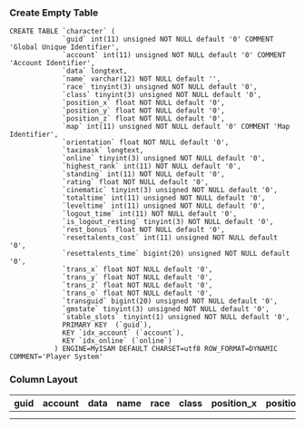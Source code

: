 ### Create Empty Table ###

```
CREATE TABLE `character` (                                                          
             `guid` int(11) unsigned NOT NULL default '0' COMMENT 'Global Unique Identifier',  
             `account` int(11) unsigned NOT NULL default '0' COMMENT 'Account Identifier',     
             `data` longtext,                                                                  
             `name` varchar(12) NOT NULL default '',                                           
             `race` tinyint(3) unsigned NOT NULL default '0',                                  
             `class` tinyint(3) unsigned NOT NULL default '0',                                 
             `position_x` float NOT NULL default '0',                                          
             `position_y` float NOT NULL default '0',                                          
             `position_z` float NOT NULL default '0',                                          
             `map` int(11) unsigned NOT NULL default '0' COMMENT 'Map Identifier',             
             `orientation` float NOT NULL default '0',                                         
             `taximask` longtext,                                                              
             `online` tinyint(3) unsigned NOT NULL default '0',                                
             `highest_rank` int(11) NOT NULL default '0',                                      
             `standing` int(11) NOT NULL default '0',                                          
             `rating` float NOT NULL default '0',                                              
             `cinematic` tinyint(3) unsigned NOT NULL default '0',                             
             `totaltime` int(11) unsigned NOT NULL default '0',                                
             `leveltime` int(11) unsigned NOT NULL default '0',                                
             `logout_time` int(11) NOT NULL default '0',                                       
             `is_logout_resting` tinyint(3) NOT NULL default '0',                              
             `rest_bonus` float NOT NULL default '0',                                          
             `resettalents_cost` int(11) unsigned NOT NULL default '0',                        
             `resettalents_time` bigint(20) unsigned NOT NULL default '0',                     
             `trans_x` float NOT NULL default '0',                                             
             `trans_y` float NOT NULL default '0',                                             
             `trans_z` float NOT NULL default '0',                                             
             `trans_o` float NOT NULL default '0',                                             
             `transguid` bigint(20) unsigned NOT NULL default '0',                             
             `gmstate` tinyint(3) unsigned NOT NULL default '0',                               
             `stable_slots` tinyint(1) unsigned NOT NULL default '0',                          
             PRIMARY KEY  (`guid`),                                                            
             KEY `idx_account` (`account`),                                                    
             KEY `idx_online` (`online`)                                                       
           ) ENGINE=MyISAM DEFAULT CHARSET=utf8 ROW_FORMAT=DYNAMIC COMMENT='Player System'     

```

### Column Layout ###

| guid | account | data | name | race | class | position\_x | position\_y | position\_z | map | orientation | taximask | online | highest\_rank | standing | rating | cinematic | totaltime | leveltime | logout\_time | is\_logout\_resting | rest\_bonus | resettalents\_cost | resettalents\_time | trans\_x | trans\_y | trans\_z | trans\_o | transguid | gmstate | stable\_slots |
|:-----|:--------|:-----|:-----|:-----|:------|:------------|:------------|:------------|:----|:------------|:---------|:-------|:--------------|:---------|:-------|:----------|:----------|:----------|:-------------|:--------------------|:------------|:-------------------|:-------------------|:---------|:---------|:---------|:---------|:----------|:--------|:--------------|
|      |         |      |      |      |       |             |             |             |     |             |          |        |               |          |        |           |           |           |              |                     |             |                    |                    |          |          |          |          |           |         |               |
|      |         |      |      |      |       |             |             |             |     |             |          |        |               |          |        |           |           |           |              |                     |             |                    |                    |          |          |          |          |           |         |               |
